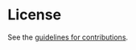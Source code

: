 # License

See the
[guidelines for contributions](https://github.com/larseggert/ietf-chair-may-delegate/blob/main/CONTRIBUTING.md).
